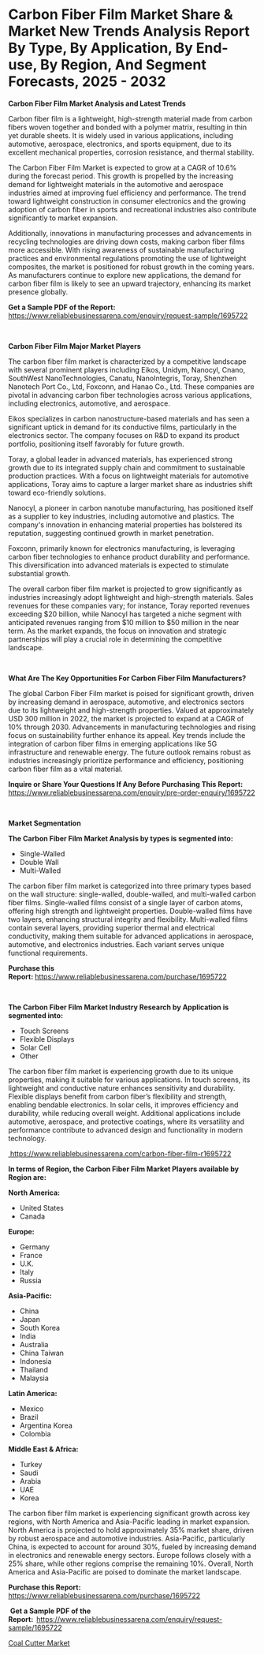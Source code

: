 <p><h1>Carbon Fiber Film Market Share & Market New Trends Analysis Report By Type, By Application, By End-use, By Region, And Segment Forecasts, 2025 - 2032</h1></p><p><strong>Carbon Fiber Film Market Analysis and Latest Trends</strong></p>
<p><p>Carbon fiber film is a lightweight, high-strength material made from carbon fibers woven together and bonded with a polymer matrix, resulting in thin yet durable sheets. It is widely used in various applications, including automotive, aerospace, electronics, and sports equipment, due to its excellent mechanical properties, corrosion resistance, and thermal stability.</p><p>The Carbon Fiber Film Market is expected to grow at a CAGR of 10.6% during the forecast period. This growth is propelled by the increasing demand for lightweight materials in the automotive and aerospace industries aimed at improving fuel efficiency and performance. The trend toward lightweight construction in consumer electronics and the growing adoption of carbon fiber in sports and recreational industries also contribute significantly to market expansion. </p><p>Additionally, innovations in manufacturing processes and advancements in recycling technologies are driving down costs, making carbon fiber films more accessible. With rising awareness of sustainable manufacturing practices and environmental regulations promoting the use of lightweight composites, the market is positioned for robust growth in the coming years. As manufacturers continue to explore new applications, the demand for carbon fiber film is likely to see an upward trajectory, enhancing its market presence globally.</p></p>
<p><strong>Get a Sample PDF of the Report:&nbsp;</strong> <a href="https://www.reliablebusinessarena.com/enquiry/request-sample/1695722?utm_campaign=1841&utm_medium=2&utm_source=Github&utm_content=ia&utm_term=08012025&utm_id=carbon-fiber-film">https://www.reliablebusinessarena.com/enquiry/request-sample/1695722</a></p>
<p>&nbsp;</p>
<p><strong>Carbon Fiber Film Major Market Players</strong></p>
<p><p>The carbon fiber film market is characterized by a competitive landscape with several prominent players including Eikos, Unidym, Nanocyl, Cnano, SouthWest NanoTechnologies, Canatu, NanoIntegris, Toray, Shenzhen Nanotech Port Co., Ltd, Foxconn, and Hanao Co., Ltd. These companies are pivotal in advancing carbon fiber technologies across various applications, including electronics, automotive, and aerospace.</p><p>Eikos specializes in carbon nanostructure-based materials and has seen a significant uptick in demand for its conductive films, particularly in the electronics sector. The company focuses on R&D to expand its product portfolio, positioning itself favorably for future growth.</p><p>Toray, a global leader in advanced materials, has experienced strong growth due to its integrated supply chain and commitment to sustainable production practices. With a focus on lightweight materials for automotive applications, Toray aims to capture a larger market share as industries shift toward eco-friendly solutions.</p><p>Nanocyl, a pioneer in carbon nanotube manufacturing, has positioned itself as a supplier to key industries, including automotive and plastics. The company's innovation in enhancing material properties has bolstered its reputation, suggesting continued growth in market penetration.</p><p>Foxconn, primarily known for electronics manufacturing, is leveraging carbon fiber technologies to enhance product durability and performance. This diversification into advanced materials is expected to stimulate substantial growth.</p><p>The overall carbon fiber film market is projected to grow significantly as industries increasingly adopt lightweight and high-strength materials. Sales revenues for these companies vary; for instance, Toray reported revenues exceeding $20 billion, while Nanocyl has targeted a niche segment with anticipated revenues ranging from $10 million to $50 million in the near term. As the market expands, the focus on innovation and strategic partnerships will play a crucial role in determining the competitive landscape.</p></p>
<p>&nbsp;</p>
<p><strong>What Are The Key Opportunities For Carbon Fiber Film Manufacturers?</strong></p>
<p><p>The global Carbon Fiber Film market is poised for significant growth, driven by increasing demand in aerospace, automotive, and electronics sectors due to its lightweight and high-strength properties. Valued at approximately USD 300 million in 2022, the market is projected to expand at a CAGR of 10% through 2030. Advancements in manufacturing technologies and rising focus on sustainability further enhance its appeal. Key trends include the integration of carbon fiber films in emerging applications like 5G infrastructure and renewable energy. The future outlook remains robust as industries increasingly prioritize performance and efficiency, positioning carbon fiber film as a vital material.</p></p>
<p><strong>Inquire or Share Your Questions If Any Before Purchasing This Report:</strong> <a href="https://www.reliablebusinessarena.com/enquiry/pre-order-enquiry/1695722?utm_campaign=1841&utm_medium=2&utm_source=Github&utm_content=ia&utm_term=08012025&utm_id=carbon-fiber-film">https://www.reliablebusinessarena.com/enquiry/pre-order-enquiry/1695722</a></p>
<p>&nbsp;</p>
<p><strong>Market Segmentation</strong></p>
<p><strong>The Carbon Fiber Film Market Analysis by types is segmented into:</strong></p>
<p><ul><li>Single-Walled</li><li>Double Wall</li><li>Multi-Walled</li></ul></p>
<p><p>The carbon fiber film market is categorized into three primary types based on the wall structure: single-walled, double-walled, and multi-walled carbon fiber films. Single-walled films consist of a single layer of carbon atoms, offering high strength and lightweight properties. Double-walled films have two layers, enhancing structural integrity and flexibility. Multi-walled films contain several layers, providing superior thermal and electrical conductivity, making them suitable for advanced applications in aerospace, automotive, and electronics industries. Each variant serves unique functional requirements.</p></p>
<p><strong>Purchase this Report:&nbsp;</strong><a href="https://www.reliablebusinessarena.com/purchase/1695722?utm_campaign=1841&utm_medium=2&utm_source=Github&utm_content=ia&utm_term=08012025&utm_id=carbon-fiber-film">https://www.reliablebusinessarena.com/purchase/1695722</a></p>
<p>&nbsp;</p>
<p><strong>The Carbon Fiber Film Market Industry Research by Application is segmented into:</strong></p>
<p><ul><li>Touch Screens</li><li>Flexible Displays</li><li>Solar Cell</li><li>Other</li></ul></p>
<p><p>The carbon fiber film market is experiencing growth due to its unique properties, making it suitable for various applications. In touch screens, its lightweight and conductive nature enhances sensitivity and durability. Flexible displays benefit from carbon fiber’s flexibility and strength, enabling bendable electronics. In solar cells, it improves efficiency and durability, while reducing overall weight. Additional applications include automotive, aerospace, and protective coatings, where its versatility and performance contribute to advanced design and functionality in modern technology.</p></p>
<p><a href="https://www.reliablebusinessarena.com/carbon-fiber-film-r1695722?utm_campaign=1841&utm_medium=2&utm_source=Github&utm_content=ia&utm_term=08012025&utm_id=carbon-fiber-film">&nbsp;https://www.reliablebusinessarena.com/carbon-fiber-film-r1695722</a></p>
<p><strong>In terms of Region, the Carbon Fiber Film Market Players available by Region are:</strong></p>
<p>
    <p> <strong> North America: </strong>
        <ul>
            <li>United States</li>
            <li>Canada</li>
        </ul>
        </p> 
    <p> <strong> Europe: </strong>
        <ul>
            <li>Germany</li>
            <li>France</li>
            <li>U.K.</li>
            <li>Italy</li>
            <li>Russia</li>
        </ul>
        </p> 
    <p> <strong> Asia-Pacific: </strong>
        <ul>
            <li>China</li>
            <li>Japan</li>
            <li>South Korea</li>
            <li>India</li>
            <li>Australia</li>
            <li>China Taiwan</li>
            <li>Indonesia</li>
            <li>Thailand</li>
            <li>Malaysia</li>
        </ul>
        </p> 
    <p> <strong> Latin America: </strong>
        <ul>
            <li>Mexico</li>
            <li>Brazil</li>
            <li>Argentina Korea</li>
            <li>Colombia</li>
        </ul>
        </p> 
    <p> <strong> Middle East & Africa: </strong>
        <ul>
            <li>Turkey</li>
            <li>Saudi</li>
            <li>Arabia</li>
            <li>UAE</li>
            <li>Korea</li>
        </ul>
    </p>
    </p>
<p><p>The carbon fiber film market is experiencing significant growth across key regions, with North America and Asia-Pacific leading in market expansion. North America is projected to hold approximately 35% market share, driven by robust aerospace and automotive industries. Asia-Pacific, particularly China, is expected to account for around 30%, fueled by increasing demand in electronics and renewable energy sectors. Europe follows closely with a 25% share, while other regions comprise the remaining 10%. Overall, North America and Asia-Pacific are poised to dominate the market landscape.</p></p>
<p><strong>Purchase this Report: </strong><a href="https://www.reliablebusinessarena.com/purchase/1695722?utm_campaign=1841&utm_medium=2&utm_source=Github&utm_content=ia&utm_term=08012025&utm_id=carbon-fiber-film">https://www.reliablebusinessarena.com/purchase/1695722</a></p>
<p>&nbsp;<strong>Get a Sample PDF of the Report:&nbsp;&nbsp;</strong><a href="https://www.reliablebusinessarena.com/enquiry/request-sample/1695722?utm_campaign=1841&utm_medium=2&utm_source=Github&utm_content=ia&utm_term=08012025&utm_id=carbon-fiber-film">https://www.reliablebusinessarena.com/enquiry/request-sample/1695722</a></p>
<p><strong></strong></p>
<p><p><a href="https://github.com/julyju69/Market-Research-Report-List-5/blob/main/coal-cutter-market.md?utm_campaign=1841&utm_medium=2&utm_source=Github&utm_content=ia&utm_term=08012025&utm_id=carbon-fiber-film">Coal Cutter Market</a></p></p>